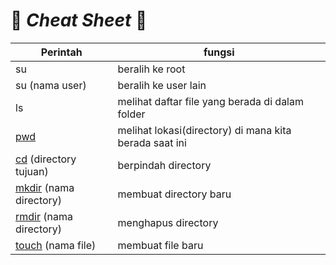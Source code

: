 :penguin: *Cheat Sheet* :penguin:
=

| Perintah | fungsi |
|---       |---     |
| su       | beralih ke root|
| su  (nama user)| beralih ke user lain|
| ls | melihat daftar file yang berada di dalam folder|
| [pwd][pwd] | melihat lokasi(directory) di mana kita berada saat ini |
| [cd][cd] (directory tujuan) | berpindah directory |
| [mkdir][mkdir] (nama directory) | membuat directory baru|
| [rmdir] (nama directory) | menghapus directory |
| [touch] (nama file)| membuat file baru|

<!-- link -->
[pwd]: </CentOS/directory&file.md#pwd>
[cd]: </CentOS/directory&file.md#cd>
[mkdir]: </CentOS/directory&file.md#mkdir>
[rmdir]: </CentOS/directory&file.md#rmdir>
[touch]: </CentOS/directory&file.md#touch>
